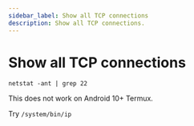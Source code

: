 ```yaml
---
sidebar_label: Show all TCP connections
description: Show all TCP connections.
---
```


# Show all TCP connections

```
netstat -ant | grep 22
```

This does not work on Android 10+ Termux.

Try `/system/bin/ip` 